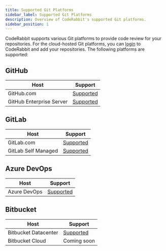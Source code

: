 ```yaml
---
title: Supported Git Platforms
sidebar_label: Supported Git Platforms
description: Overview of CodeRabbit's supported Git platforms.
sidebar_position: 1
---
```


CodeRabbit supports various Git platforms to provide code review for your repositories. For the cloud-hosted Git platforms, you can [login][login] to CodeRabbit and add your repositories. The following platforms are supported:

## GitHub

| Host                     | Support                                  |
| ------------------------ | ---------------------------------------- |
| GitHub.com               | [Supported](github-com.md)               |
| GitHub Enterprise Server | [Supported](github-enterprise-server.md) |

## GitLab

| Host                | Support                            |
| ------------------- | ---------------------------------- |
| GitLab.com          | [Supported](gitlab-com.mdx)        |
| GitLab Self Managed | [Supported](self-hosted-gitlab.md) |

## Azure DevOps

| Host         | Support                      |
| ------------ | ---------------------------- |
| Azure DevOps | [Supported](azure-devops.md) |

## Bitbucket

| Host                 | Support                                  |
| -------------------- | ---------------------------------------- |
| Bitbucket Datacenter | [Supported](../self-hosted/bitbucket.md) |
| Bitbucket Cloud      | Coming soon                              |

[login]: https://app.coderabbit.ai/login
